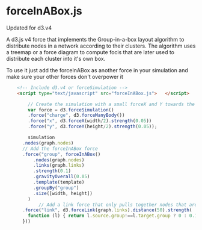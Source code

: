 forceInABox.js
==============

Updated for d3.v4

A d3.js v4 force that implements the Group-in-a-box layout algorithm to distribute nodes in a network according to their clusters. The algorithm uses a treemap or a force diagram to compute focis that are later used to distribute each cluster into it's own box.

To use it just add the forceInABox as another force in your simulation and make sure your other forces don't overpower it

```html
	<!-- Include d3.v4 or forceSimulation -->
	<script type="text/javascript" src="forceInABox.js">   </script>
```
```js
		// Create the simulation with a small forceX and Y towards the center
		var force = d3.forceSimulation()
	    .force("charge", d3.forceManyBody())
	    .force("x", d3.forceX(width/2).strength(0.05))
	    .force("y", d3.forceY(height/2).strength(0.05));

 		simulation
      .nodes(graph.nodes)
      // Add the forceInABox force
      .force("group", forceInABox()
          .nodes(graph.nodes)
          .links(graph.links)
          .strength(0.1)
          .gravityOverall(0.05)
          .template(template)
          .groupBy("group")
          .size([width, height])
        )
			// Add a link force that only pulls together nodes that are in the same group
      .force("link", d3.forceLink(graph.links).distance(50).strength(
        function (l) { return l.source.group!==l.target.group ? 0 : 0.1;
      }))
```